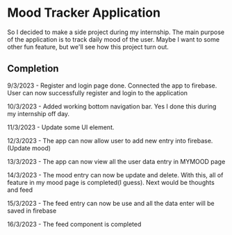 # Mood Tracker Application

So I decided to make a side project during my internship. The main purpose of the application is to track daily mood of the user. Maybe I want to some other fun feature, but we'll see how this project turn out.

## Completion

9/3/2023 - Register and login page done. Connected the app to firebase. User can now successfully register and login to the application 

10/3/2023 - Added working bottom navigation bar. Yes I done this during my internship off day. 

11/3/2023 - Update some UI element.

12/3/2023 - The app can now allow user to add new entry into firebase.(Update mood)

13/3/2023 - The app can now view all the user data entry in MYMOOD page

14/3/2023 - The mood entry can now be update and delete. With this, all of feature in my  mood page is completed(I guess). Next would be thoughts and feed

15/3/2023 - The feed entry can now be use and all the data enter will be saved in firebase 

16/3/2023 - The feed component is completed 